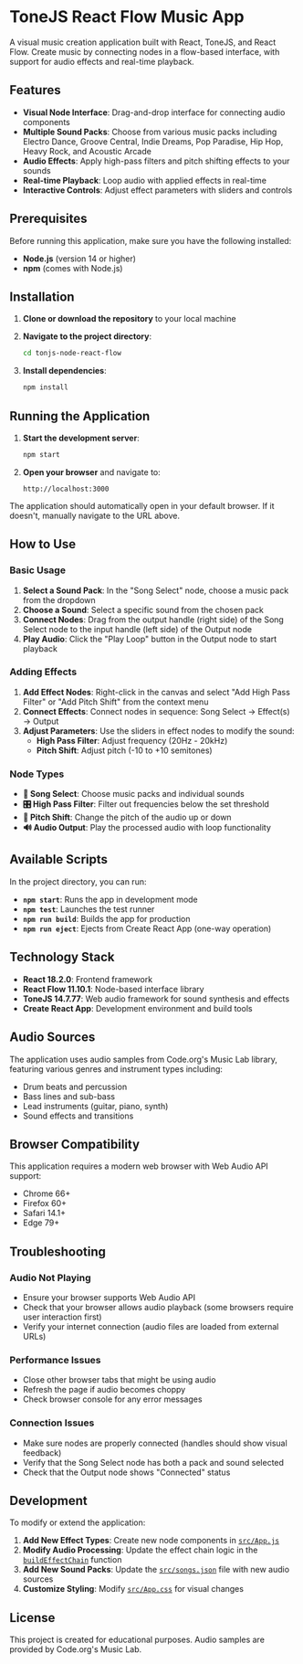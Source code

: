 # ToneJS React Flow Music App

A visual music creation application built with React, ToneJS, and React Flow. Create music by connecting nodes in a flow-based interface, with support for audio effects and real-time playback.

## Features

- **Visual Node Interface**: Drag-and-drop interface for connecting audio components
- **Multiple Sound Packs**: Choose from various music packs including Electro Dance, Groove Central, Indie Dreams, Pop Paradise, Hip Hop, Heavy Rock, and Acoustic Arcade
- **Audio Effects**: Apply high-pass filters and pitch shifting effects to your sounds
- **Real-time Playback**: Loop audio with applied effects in real-time
- **Interactive Controls**: Adjust effect parameters with sliders and controls

## Prerequisites

Before running this application, make sure you have the following installed:

- **Node.js** (version 14 or higher)
- **npm** (comes with Node.js)

## Installation

1. **Clone or download the repository** to your local machine

2. **Navigate to the project directory**:
   ```bash
   cd tonjs-node-react-flow
   ```

3. **Install dependencies**:
   ```bash
   npm install
   ```

## Running the Application

1. **Start the development server**:
   ```bash
   npm start
   ```

2. **Open your browser** and navigate to:
   ```
   http://localhost:3000
   ```

The application should automatically open in your default browser. If it doesn't, manually navigate to the URL above.

## How to Use

### Basic Usage

1. **Select a Sound Pack**: In the "Song Select" node, choose a music pack from the dropdown
2. **Choose a Sound**: Select a specific sound from the chosen pack
3. **Connect Nodes**: Drag from the output handle (right side) of the Song Select node to the input handle (left side) of the Output node
4. **Play Audio**: Click the "Play Loop" button in the Output node to start playback

### Adding Effects

1. **Add Effect Nodes**: Right-click in the canvas and select "Add High Pass Filter" or "Add Pitch Shift" from the context menu
2. **Connect Effects**: Connect nodes in sequence: Song Select → Effect(s) → Output
3. **Adjust Parameters**: Use the sliders in effect nodes to modify the sound:
   - **High Pass Filter**: Adjust frequency (20Hz - 20kHz)
   - **Pitch Shift**: Adjust pitch (-10 to +10 semitones)

### Node Types

- **🎵 Song Select**: Choose music packs and individual sounds
- **🎛️ High Pass Filter**: Filter out frequencies below the set threshold
- **🎵 Pitch Shift**: Change the pitch of the audio up or down
- **🔊 Audio Output**: Play the processed audio with loop functionality

## Available Scripts

In the project directory, you can run:

- **`npm start`**: Runs the app in development mode
- **`npm test`**: Launches the test runner
- **`npm run build`**: Builds the app for production
- **`npm run eject`**: Ejects from Create React App (one-way operation)

## Technology Stack

- **React 18.2.0**: Frontend framework
- **React Flow 11.10.1**: Node-based interface library
- **ToneJS 14.7.77**: Web audio framework for sound synthesis and effects
- **Create React App**: Development environment and build tools

## Audio Sources

The application uses audio samples from Code.org's Music Lab library, featuring various genres and instrument types including:

- Drum beats and percussion
- Bass lines and sub-bass
- Lead instruments (guitar, piano, synth)
- Sound effects and transitions

## Browser Compatibility

This application requires a modern web browser with Web Audio API support:

- Chrome 66+
- Firefox 60+
- Safari 14.1+
- Edge 79+

## Troubleshooting

### Audio Not Playing
- Ensure your browser supports Web Audio API
- Check that your browser allows audio playback (some browsers require user interaction first)
- Verify your internet connection (audio files are loaded from external URLs)

### Performance Issues
- Close other browser tabs that might be using audio
- Refresh the page if audio becomes choppy
- Check browser console for any error messages

### Connection Issues
- Make sure nodes are properly connected (handles should show visual feedback)
- Verify that the Song Select node has both a pack and sound selected
- Check that the Output node shows "Connected" status

## Development

To modify or extend the application:

1. **Add New Effect Types**: Create new node components in [`src/App.js`](src/App.js)
2. **Modify Audio Processing**: Update the effect chain logic in the [`buildEffectChain`](src/App.js:445) function
3. **Add New Sound Packs**: Update the [`src/songs.json`](src/songs.json) file with new audio sources
4. **Customize Styling**: Modify [`src/App.css`](src/App.css) for visual changes

## License

This project is created for educational purposes. Audio samples are provided by Code.org's Music Lab.